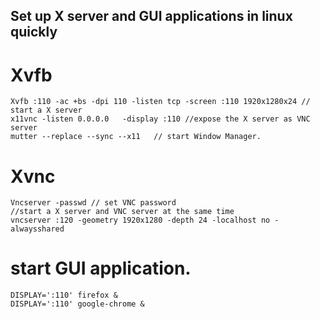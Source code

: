 Set up X server and GUI applications in linux quickly
---

# Xvfb
```shell
Xvfb :110 -ac +bs -dpi 110 -listen tcp -screen :110 1920x1280x24 // start a X server
x11vnc -listen 0.0.0.0   -display :110 //expose the X server as VNC server
mutter --replace --sync --x11   // start Window Manager.
```
# Xvnc
```shell
Vncserver -passwd // set VNC password
//start a X server and VNC server at the same time
vncserver :120 -geometry 1920x1280 -depth 24 -localhost no -alwaysshared
```
# start GUI application.
```shell
DISPLAY=':110' firefox &
DISPLAY=':110' google-chrome &
```
